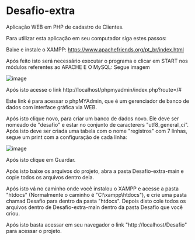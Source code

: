 # Desafio-extra

Aplicação WEB em PHP de cadastro de Clientes.

Para utilizar esta aplicação em seu computador siga estes passos:

Baixe e instale o XAMPP:
https://www.apachefriends.org/pt_br/index.html

Após feito isto será necessário executar o programa e clicar em START nos módulos referentes ao APACHE E O MySQL: Segue imagem

![image](https://user-images.githubusercontent.com/90906766/235634479-7c34042c-cd02-4320-af9a-c57745adf320.png)

Após isto acesse o link
http://localhost/phpmyadmin/index.php?route=/#

Este link é para acessar o phpMYAdmin, que é um gerenciador de banco de dados com interface gráfica via WEB.

Após isto clique novo, para criar um banco de dados novo.
Ele deve ser nomeado de "desafio" e estar no conjunto de caracterers "utf8_general_ci".
Após isto deve ser criada uma tabela com o nome "registros" com 7 linhas, segue um print com a configuração de cada linha:

![image](https://user-images.githubusercontent.com/90906766/235648609-ec093422-6174-4cea-9e1c-c9c2aeda87e8.png)

Após isto clique em Guardar.

Após isto baixe os arquivos do projeto, abra a pasta Desafio-extra-main e copie todos os arquivos dentro dela. 

Após isto vá no caminho onde você instalou o XAMPP e acesse a pasta "htdocs" (Normalmente o caminho é "C:\xampp\htdocs"), e crie uma pasta chamad Desafio para dentro da pasta "htdocs".
Depois disto cole todos os arquivos dentro de Desafio-extra-main dentro da pasta Desafio que você criou.

Após isto basta acessar em seu navegador o link "http://localhost/Desafio" para acessar o projeto.
